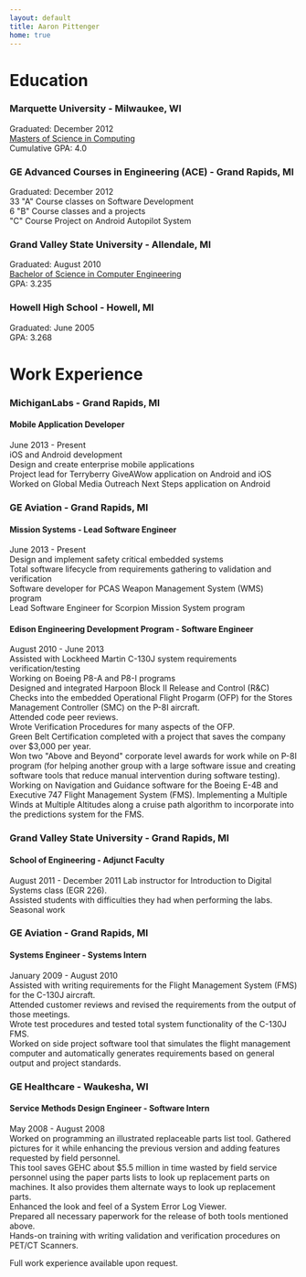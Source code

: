 ```yaml
---
layout: default
title: Aaron Pittenger
home: true
---
```


# Education  

### Marquette University - Milwaukee, WI  
Graduated: December 2012  
[Masters of Science in Computing](http://mu.edu/mscs/grad-computing.shtml)  
Cumulative GPA: 4.0  

### GE Advanced Courses in Engineering (ACE) - Grand Rapids, MI  
Graduated: December 2012  
33 "A" Course classes on Software Development  
6 "B" Course classes and a projects  
"C" Course Project on Android Autopilot System  

### Grand Valley State University - Allendale, MI  
Graduated: August 2010  
[Bachelor of Science in Computer Engineering](http://www.gvsu.edu/acad-view.htm?pdfId=04755CB3-9BC8-1EB6-520DAAB035F5DE02)  
GPA: 3.235  

### Howell High School - Howell, MI  
Graduated: June 2005  
GPA: 3.268  

# Work Experience  

### MichiganLabs - Grand Rapids, MI

#### Mobile Application Developer
June 2013 - Present  
iOS and Android development  
Design and create enterprise mobile applications  
Project lead for Terryberry GiveAWow application on Android and iOS  
Worked on Global Media Outreach Next Steps application on Android  

### GE Aviation - Grand Rapids, MI

#### Mission Systems - Lead Software Engineer
June 2013 - Present  
Design and implement safety critical embedded systems  
Total software lifecycle from requirements gathering to validation and verification  
Software developer for PCAS Weapon Management System (WMS) program  
Lead Software Engineer for Scorpion Mission System program  

#### Edison Engineering Development Program - Software Engineer
August 2010 - June 2013  
Assisted with Lockheed Martin C-130J system requirements verification/testing  
Working on Boeing P8-A and P8-I programs  
Designed and integrated Harpoon Block II Release and Control (R&C) Checks into the embedded Operational Flight   Progarm (OFP) for the Stores Management Controller (SMC) on the P-8I aircraft.  
Attended code peer reviews.  
Wrote Verification Procedures for many aspects of the OFP.  
Green Belt Certification completed with a project that saves the company over $3,000 per year.  
Won two "Above and Beyond" corporate level awards for work while on P-8I program (for helping another group with a large software issue and creating software tools that reduce manual intervention during software testing).  
Working on Navigation and Guidance software for the Boeing E-4B and Executive 747 Flight Management System (FMS).   Implementing a Multiple Winds at Multiple Altitudes along a cruise path algorithm to incorporate into the predictions system for the FMS.  

### Grand Valley State University - Grand Rapids, MI  

#### School of Engineering - Adjunct Faculty
August 2011 - December 2011
Lab instructor for Introduction to Digital Systems class (EGR 226).  
Assisted students with difficulties they had when performing the labs.  
Seasonal work  

### GE Aviation - Grand Rapids, MI  

#### Systems Engineer - Systems Intern
January 2009 - August 2010  
Assisted with writing requirements for the Flight Management System (FMS) for the C-130J aircraft.  
Attended customer reviews and revised the requirements from the output of those meetings.  
Wrote test procedures and tested total system functionality of the C-130J FMS.  
Worked on side project software tool that simulates the flight management computer and automatically generates requirements based on general output and project standards.  

### GE Healthcare - Waukesha, WI  

#### Service Methods Design Engineer - Software Intern
May 2008 - August 2008  
Worked on programming an illustrated replaceable parts list tool. Gathered pictures for it while enhancing the previous version and adding features requested by field personnel.  
This tool saves GEHC about $5.5 million in time wasted by field service personnel using the paper parts lists to look up replacement parts on machines. It also provides them alternate ways to look up replacement parts.  
Enhanced the look and feel of a System Error Log Viewer.  
Prepared all necessary paperwork for the release of both tools mentioned above.  
Hands-on training with writing validation and verification procedures on PET/CT Scanners.  

Full work experience available upon request.  
